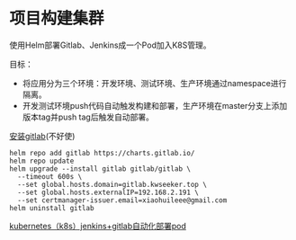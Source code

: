 # 项目构建集群

使用Helm部署Gitlab、Jenkins成一个Pod加入K8S管理。

目标：

+ 将应用分为三个环境：开发环境、测试环境、生产环境通过namespace进行隔离。
+ 开发测试环境push代码自动触发构建和部署，生产环境在master分支上添加版本tag并push tag后触发自动部署。



[安装gitlab](https://docs.gitlab.com/charts/)(不好使)

```
helm repo add gitlab https://charts.gitlab.io/
helm repo update
helm upgrade --install gitlab gitlab/gitlab \
  --timeout 600s \
  --set global.hosts.domain=gitlab.kwseeker.top \
  --set global.hosts.externalIP=192.168.2.191 \
  --set certmanager-issuer.email=xiaohuileee@gmail.com
helm uninstall gitlab
```



[kubernetes（k8s）jenkins+gitlab自动化部署pod](https://www.jianshu.com/p/ab788c52dba5)

